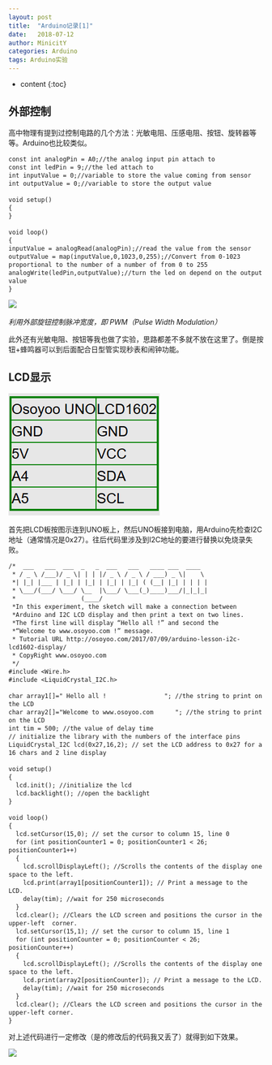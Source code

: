 ```yaml
---
layout: post
title:  "Arduino记录[1]"
date:   2018-07-12
author: MinicitY
categories: Arduino
tags: Arduino实验
---
```


* content
{:toc}

## **外部控制**

高中物理有提到过控制电路的几个方法：光敏电阻、压感电阻、按钮、旋转器等等。Arduino也比较类似。

```
const int analogPin = A0;//the analog input pin attach to
const int ledPin = 9;//the led attach to
int inputValue = 0;//variable to store the value coming from sensor
int outputValue = 0;//variable to store the output value

void setup()
{
}

void loop()
{
inputValue = analogRead(analogPin);//read the value from the sensor
outputValue = map(inputValue,0,1023,0,255);//Convert from 0-1023 proportional to the number of a number of from 0 to 255
analogWrite(ledPin,outputValue);//turn the led on depend on the output value
}
```




![](https://raw.githubusercontent.com/MinicitY/MyImg/master/PWM.gif)

_利用外部旋钮控制脉冲宽度，即 PWM（Pulse Width Modulation）_

此外还有光敏电阻、按钮等我也做了实验，思路都差不多就不放在这里了。倒是按钮+蜂鸣器可以到后面配合日型管实现秒表和闹钟功能。

## **LCD显示**

![](https://raw.githubusercontent.com/MinicitY/MyImg/master/LCD%E6%8E%A5%E5%8F%A3.png)

首先把LCD板按图示连到UNO板上，然后UNO板接到电脑，用Arduino先检查I2C地址（通常情况是0x27）。往后代码里涉及到I2C地址的要进行替换以免烧录失败。

```
/*  ___   ___  ___  _   _  ___   ___   ____ ___  ____  
 * / _ \ /___)/ _ \| | | |/ _ \ / _ \ / ___) _ \|    \ 
 *| |_| |___ | |_| | |_| | |_| | |_| ( (__| |_| | | | |
 * \___/(___/ \___/ \__  |\___/ \___(_)____)___/|_|_|_|
 *                  (____/ 
 *In this experiment, the sketch will make a connection between 
 *Arduino and I2C LCD display and then print a text on two lines. 
 *The first line will display “Hello all !” and second the 
 *“Welcome to www.osoyoo.com !” message.
 * Tutorial URL http://osoyoo.com/2017/07/09/arduino-lesson-i2c-lcd1602-display/
 * CopyRight www.osoyoo.com
 */
#include <Wire.h> 
#include <LiquidCrystal_I2C.h>

char array1[]=" Hello all !                "; //the string to print on the LCD
char array2[]="Welcome to www.osoyoo.com      "; //the string to print on the LCD
int tim = 500; //the value of delay time
// initialize the library with the numbers of the interface pins
LiquidCrystal_I2C lcd(0x27,16,2); // set the LCD address to 0x27 for a 16 chars and 2 line display

void setup()
{
  lcd.init(); //initialize the lcd
  lcd.backlight(); //open the backlight 
}

void loop() 
{
  lcd.setCursor(15,0); // set the cursor to column 15, line 0
  for (int positionCounter1 = 0; positionCounter1 < 26; positionCounter1++)
  {
    lcd.scrollDisplayLeft(); //Scrolls the contents of the display one space to the left.
    lcd.print(array1[positionCounter1]); // Print a message to the LCD.
    delay(tim); //wait for 250 microseconds
  }
  lcd.clear(); //Clears the LCD screen and positions the cursor in the upper-left  corner.
  lcd.setCursor(15,1); // set the cursor to column 15, line 1
  for (int positionCounter = 0; positionCounter < 26; positionCounter++)
  {
    lcd.scrollDisplayLeft(); //Scrolls the contents of the display one space to the left.
    lcd.print(array2[positionCounter]); // Print a message to the LCD.
    delay(tim); //wait for 250 microseconds
  }
  lcd.clear(); //Clears the LCD screen and positions the cursor in the upper-left corner.
}
```

对上述代码进行一定修改（是的修改后的代码我又丢了）就得到如下效果。

![](https://raw.githubusercontent.com/MinicitY/MyImg/master/I2C%E9%80%9A%E4%BF%A1LCD%E6%98%BE%E7%A4%BA.gif)